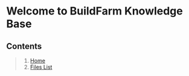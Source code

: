 # Welcome to BuildFarm Knowledge Base
## Contents
> 1. [Home](./Home.md)
> 2. [Files List](./Files_List.md)
